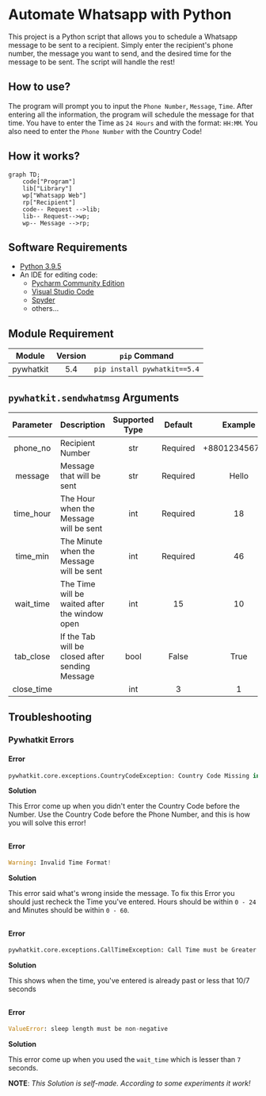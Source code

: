 # Automate Whatsapp with Python

This project is a Python script that allows you to schedule a Whatsapp message to be sent to a recipient. Simply enter the recipient's phone number, the message you want to send, and the desired time for the message to be sent. The script will handle the rest!

## How to use?
The program will prompt you to input the `Phone Number`, `Message`, `Time`. After entering all the information, the program will schedule the message for that time. You have to enter the Time as `24 Hours` and with the format: `HH:MM`. You also need to enter the `Phone Number` with the Country Code!

## How it works?
```mermaid
graph TD;
    code["Program"]
    lib["Library"]
    wp["Whatsapp Web"]
    rp["Recipient"]
    code-- Request -->lib;
    lib-- Request-->wp;
    wp-- Message -->rp;
```

## Software Requirements
- [Python 3.9.5](https://www.python.org/downloads/release/python-395/)
- An IDE for editing code:
   - [Pycharm Community Edition](https://www.jetbrains.com/pycharm/download)
   - [Visual Studio Code](https://code.visualstudio.com/download)
   - [Spyder](https://www.spyder-ide.org/#section-download)
   - others...
   
## Module Requirement
| Module | Version | `pip` Command |
| :--: | :-----: | :---: |
| pywhatkit | 5.4 | `pip install pywhatkit==5.4` |

## `pywhatkit.sendwhatmsg` Arguments
| Parameter | Description | Supported Type | Default | Example |
| :--: | :-- | :---: | :---: | :---: |
| phone_no | Recipient Number | str | Required | +8801234567890 |
| message | Message that will be sent | str | Required | Hello |
| time_hour | The Hour when the Message will be sent | int | Required | 18 |
| time_min | The Minute when the Message will be sent | int | Required | 46 |
| wait_time | The Time will be waited after the window open | int | 15 | 10 |
| tab_close | If the Tab will be closed after sending Message | bool | False | True |
| close_time |  | int | 3 | 1 |


## Troubleshooting

### Pywhatkit Errors

#### **Error**
```py
pywhatkit.core.exceptions.CountryCodeException: Country Code Missing in Phone Number!
```

**Solution**

This Error come up when you didn't enter the Country Code before the Number. Use the Country Code before the Phone Number, and this is how you will solve this error!

##

#### **Error**
```py
Warning: Invalid Time Format!
```

**Solution**

This error said what's wrong inside the message. To fix this Error you should just recheck the Time you've entered. Hours should be within `0 - 24` and Minutes should be within `0 - 60`.

##

#### **Error**
```py
pywhatkit.core.exceptions.CallTimeException: Call Time must be Greater than Wait Time as WhatsApp Web takes some Time to Load!
```

**Solution**

This shows when the time, you've entered is already past or less that 10/7 seconds

##

#### **Error**
```py
ValueError: sleep length must be non-negative
```

**Solution**

This error come up when you used the `wait_time` which is lesser than `7` seconds.

**NOTE**: *This Solution is self-made. According to some experiments it work!*
